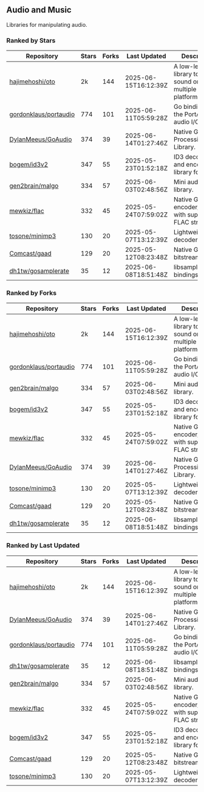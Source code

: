 ## Audio and Music

Libraries for manipulating audio.

### Ranked by Stars

| Repository | Stars | Forks | Last Updated | Description | 
|------------|-------|-------|--------------|-------------|
| [hajimehoshi/oto](https://github.com/hajimehoshi/oto) | 2k | 144 | 2025-06-15T16:12:39Z |  A low-level library to play sound on multiple platforms. |
| [gordonklaus/portaudio](https://github.com/gordonklaus/portaudio) | 774 | 101 | 2025-06-11T05:59:28Z |  Go bindings for the PortAudio audio I/O library. |
| [DylanMeeus/GoAudio](https://github.com/DylanMeeus/GoAudio) | 374 | 39 | 2025-06-14T01:27:46Z |  Native Go Audio Processing Library. |
| [bogem/id3v2](https://github.com/bogem/id3v2) | 347 | 55 | 2025-05-23T01:52:18Z |  ID3 decoding and encoding library for Go. |
| [gen2brain/malgo](https://github.com/gen2brain/malgo) | 334 | 57 | 2025-06-03T02:48:56Z |  Mini audio library. |
| [mewkiz/flac](https://github.com/mewkiz/flac) | 332 | 45 | 2025-05-24T07:59:02Z |  Native Go FLAC encoder/decoder with support for FLAC streams. |
| [tosone/minimp3](https://github.com/tosone/minimp3) | 130 | 20 | 2025-05-07T13:12:39Z |  Lightweight MP3 decoder library. |
| [Comcast/gaad](https://github.com/Comcast/gaad) | 129 | 20 | 2025-05-12T08:23:48Z |  Native Go AAC bitstream parser. |
| [dh1tw/gosamplerate](https://github.com/dh1tw/gosamplerate) | 35 | 12 | 2025-06-08T18:51:48Z |  libsamplerate bindings for go. |

### Ranked by Forks

| Repository | Stars | Forks | Last Updated | Description | 
|------------|-------|-------|--------------|-------------|
| [hajimehoshi/oto](https://github.com/hajimehoshi/oto) | 2k | 144 | 2025-06-15T16:12:39Z |  A low-level library to play sound on multiple platforms. |
| [gordonklaus/portaudio](https://github.com/gordonklaus/portaudio) | 774 | 101 | 2025-06-11T05:59:28Z |  Go bindings for the PortAudio audio I/O library. |
| [gen2brain/malgo](https://github.com/gen2brain/malgo) | 334 | 57 | 2025-06-03T02:48:56Z |  Mini audio library. |
| [bogem/id3v2](https://github.com/bogem/id3v2) | 347 | 55 | 2025-05-23T01:52:18Z |  ID3 decoding and encoding library for Go. |
| [mewkiz/flac](https://github.com/mewkiz/flac) | 332 | 45 | 2025-05-24T07:59:02Z |  Native Go FLAC encoder/decoder with support for FLAC streams. |
| [DylanMeeus/GoAudio](https://github.com/DylanMeeus/GoAudio) | 374 | 39 | 2025-06-14T01:27:46Z |  Native Go Audio Processing Library. |
| [tosone/minimp3](https://github.com/tosone/minimp3) | 130 | 20 | 2025-05-07T13:12:39Z |  Lightweight MP3 decoder library. |
| [Comcast/gaad](https://github.com/Comcast/gaad) | 129 | 20 | 2025-05-12T08:23:48Z |  Native Go AAC bitstream parser. |
| [dh1tw/gosamplerate](https://github.com/dh1tw/gosamplerate) | 35 | 12 | 2025-06-08T18:51:48Z |  libsamplerate bindings for go. |

### Ranked by Last Updated

| Repository | Stars | Forks | Last Updated | Description | 
|------------|-------|-------|--------------|-------------|
| [hajimehoshi/oto](https://github.com/hajimehoshi/oto) | 2k | 144 | 2025-06-15T16:12:39Z |  A low-level library to play sound on multiple platforms. |
| [DylanMeeus/GoAudio](https://github.com/DylanMeeus/GoAudio) | 374 | 39 | 2025-06-14T01:27:46Z |  Native Go Audio Processing Library. |
| [gordonklaus/portaudio](https://github.com/gordonklaus/portaudio) | 774 | 101 | 2025-06-11T05:59:28Z |  Go bindings for the PortAudio audio I/O library. |
| [dh1tw/gosamplerate](https://github.com/dh1tw/gosamplerate) | 35 | 12 | 2025-06-08T18:51:48Z |  libsamplerate bindings for go. |
| [gen2brain/malgo](https://github.com/gen2brain/malgo) | 334 | 57 | 2025-06-03T02:48:56Z |  Mini audio library. |
| [mewkiz/flac](https://github.com/mewkiz/flac) | 332 | 45 | 2025-05-24T07:59:02Z |  Native Go FLAC encoder/decoder with support for FLAC streams. |
| [bogem/id3v2](https://github.com/bogem/id3v2) | 347 | 55 | 2025-05-23T01:52:18Z |  ID3 decoding and encoding library for Go. |
| [Comcast/gaad](https://github.com/Comcast/gaad) | 129 | 20 | 2025-05-12T08:23:48Z |  Native Go AAC bitstream parser. |
| [tosone/minimp3](https://github.com/tosone/minimp3) | 130 | 20 | 2025-05-07T13:12:39Z |  Lightweight MP3 decoder library. |

